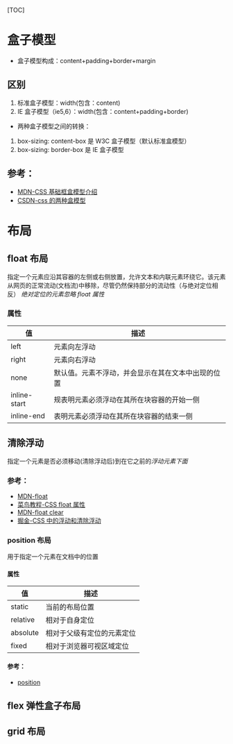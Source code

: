 [TOC]

# 盒子模型

- 盒子模型构成：content+padding+border+margin

## 区别

1. 标准盒子模型：width(包含：content)
2. IE 盒子模型（ie5,6）：width(包含：content+padding+border)

- 两种盒子模型之间的转换：

1. box-sizing: content-box 是 W3C 盒子模型（默认标准盒模型）
2. box-sizing: border-box 是 IE 盒子模型

## 参考：

- [MDN-CSS 基础框盒模型介绍](https://developer.mozilla.org/zh-CN/docs/Web/CSS/CSS_Box_Model/Introduction_to_the_CSS_box_model)
- [CSDN-css 的两种盒模型](https://blog.csdn.net/zwkkkk1/article/details/79678177)

# 布局

## float 布局

指定一个元素应沿其容器的左侧或右侧放置，允许文本和内联元素环绕它。该元素从网页的正常流动(文档流)中移除，尽管仍然保持部分的流动性（与绝对定位相反）
_绝对定位的元素忽略 float 属性_

### 属性

| 值           | 描述                                               |
| ------------ | -------------------------------------------------- |
| left         | 元素向左浮动                                       |
| right        | 元素向右浮动                                       |
| none         | 默认值。元素不浮动，并会显示在其在文本中出现的位置 |
| inline-start | 规表明元素必须浮动在其所在块容器的开始一侧         |
| inline-end   | 表明元素必须浮动在其所在块容器的结束一侧           |

## 清除浮动

指定一个元素是否必须移动(清除浮动后)到在它之前的*浮动元素下面*

### 参考：

- [MDN-float](https://developer.mozilla.org/zh-CN/docs/CSS/float)
- [菜鸟教程-CSS float 属性](https://www.runoob.com/cssref/pr-class-float.html)
- [MDN-float clear](https://developer.mozilla.org/zh-CN/docs/Web/CSS/clear)
- [掘金-CSS 中的浮动和清除浮动](https://juejin.im/entry/580479b85bbb50005b7c5083)

### position 布局

用于指定一个元素在文档中的位置

#### 属性

| 值       | 描述                       |
| -------- | -------------------------- |
| static   | 当前的布局位置             |
| relative | 相对于自身定位             |
| absolute | 相对于父级有定位的元素定位 |
| fixed    | 相对于浏览器可视区域定位   |

#### 参考：

- [position](https://developer.mozilla.org/zh-CN/docs/Web/CSS/position)

## flex 弹性盒子布局

## grid 布局
